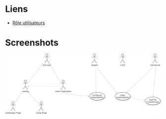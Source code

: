 # Liens

- [Rôle utilisateurs](docs/RôleOrga.md)


# Screenshots

![alt text](/assets/images/Diagramme_role%2014042020.jpg "Rôle utilisateurs")




